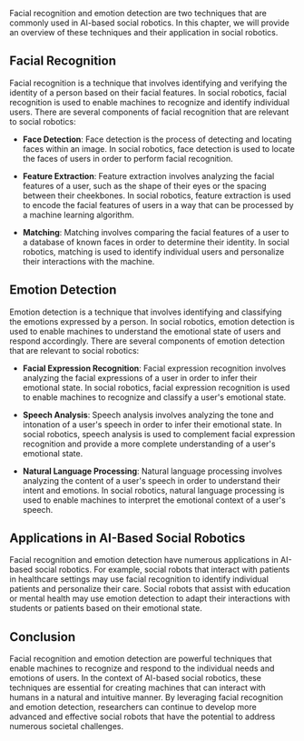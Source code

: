 
Facial recognition and emotion detection are two techniques that are commonly used in AI-based social robotics. In this chapter, we will provide an overview of these techniques and their application in social robotics.

Facial Recognition
------------------

Facial recognition is a technique that involves identifying and verifying the identity of a person based on their facial features. In social robotics, facial recognition is used to enable machines to recognize and identify individual users. There are several components of facial recognition that are relevant to social robotics:

* **Face Detection**: Face detection is the process of detecting and locating faces within an image. In social robotics, face detection is used to locate the faces of users in order to perform facial recognition.

* **Feature Extraction**: Feature extraction involves analyzing the facial features of a user, such as the shape of their eyes or the spacing between their cheekbones. In social robotics, feature extraction is used to encode the facial features of users in a way that can be processed by a machine learning algorithm.

* **Matching**: Matching involves comparing the facial features of a user to a database of known faces in order to determine their identity. In social robotics, matching is used to identify individual users and personalize their interactions with the machine.

Emotion Detection
-----------------

Emotion detection is a technique that involves identifying and classifying the emotions expressed by a person. In social robotics, emotion detection is used to enable machines to understand the emotional state of users and respond accordingly. There are several components of emotion detection that are relevant to social robotics:

* **Facial Expression Recognition**: Facial expression recognition involves analyzing the facial expressions of a user in order to infer their emotional state. In social robotics, facial expression recognition is used to enable machines to recognize and classify a user's emotional state.

* **Speech Analysis**: Speech analysis involves analyzing the tone and intonation of a user's speech in order to infer their emotional state. In social robotics, speech analysis is used to complement facial expression recognition and provide a more complete understanding of a user's emotional state.

* **Natural Language Processing**: Natural language processing involves analyzing the content of a user's speech in order to understand their intent and emotions. In social robotics, natural language processing is used to enable machines to interpret the emotional context of a user's speech.

Applications in AI-Based Social Robotics
----------------------------------------

Facial recognition and emotion detection have numerous applications in AI-based social robotics. For example, social robots that interact with patients in healthcare settings may use facial recognition to identify individual patients and personalize their care. Social robots that assist with education or mental health may use emotion detection to adapt their interactions with students or patients based on their emotional state.

Conclusion
----------

Facial recognition and emotion detection are powerful techniques that enable machines to recognize and respond to the individual needs and emotions of users. In the context of AI-based social robotics, these techniques are essential for creating machines that can interact with humans in a natural and intuitive manner. By leveraging facial recognition and emotion detection, researchers can continue to develop more advanced and effective social robots that have the potential to address numerous societal challenges.
